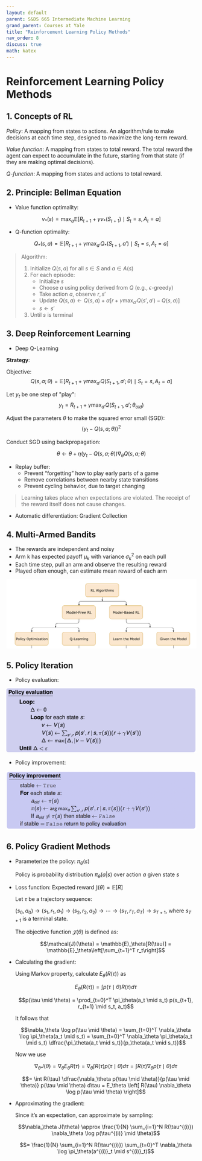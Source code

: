 ```yaml
---
layout: default
parent: S&DS 665 Intermediate Machine Learning
grand_parent: Courses at Yale
title: "Reinforcement Learning Policy Methods"
nav_order: 8
discuss: true
math: katex
---
```


# Reinforcement Learning Policy Methods

## 1. Concepts of RL

*Policy*: A mapping from states to actions. An algorithm/rule to make decisions at each time step, designed to maximize the long-term
reward.

*Value function*: A mapping from states to total reward. The total reward the agent can expect to accumulate in the future, starting from that state (if they are making optimal decisions).

*Q-function*: A mapping from states and actions to total reward.

## 2. Principle: Bellman Equation

- Value function optimality:

$$v_*(s) = \max_a \mathbb{E}[R_{t+1} + \gamma v_*(S_{t+1}) \mid S_t = s, A_t = a]$$

- Q-function optimality:

$$Q_*(s,a) = \mathbb{E}[R_{t+1} + \gamma \max_{a'} Q_*(S_{t+1}, a') \mid S_t = s, A_t = a]$$

> Algorithm:
> 1. Initialize $Q(s,a)$ for all $s\in S$ and $a\in A(s)$
> 2. For each episode:
>    - Initialize $s$
>    - Choose $a$ using policy derived from $Q$ (e.g., $\epsilon$-greedy)
>    - Take action $a$, observe $r, s'$
>    - Update $Q(s,a) \leftarrow Q(s,a) + \alpha [r + \gamma \max_{a'} Q(s', a') - Q(s,a)]$
>    - $s \leftarrow s'$
> 3. Until $s$ is terminal

## 3. Deep Reinforcement Learning

- Deep Q-Learning

**Strategy**:

Objective:
$$Q(s, a; \theta) = \mathbb{E}[R_{t+1} + \gamma \max_{a'} Q(S_{t+1}, a'; \theta) \mid S_t = s, A_t = a]$$

Let $y_t$ be one step of "play":
$$y_t = R_{t+1} + \gamma \max_{a'} Q(S_{t+1}, a'; \theta_{old})$$

Adjust the parameters $\theta$ to make the squared error small (SGD):
$$(y_t - Q(s, a; \theta))^2$$

Conduct SGD using backpropagation:

$$\theta \leftarrow \theta + \eta (y_t - Q(s,a;\theta)) \nabla_\theta Q(s,a;\theta)$$

- Replay buffer:
    - Prevent “forgetting” how to play early parts of a game
    - Remove correlations between nearby state transitions
    - Prevent cycling behavior, due to target changing

> Learning takes place when expectations are violated. The receipt of the reward itself does not cause changes.

- Automatic differentiation: Gradient Collection

## 4. Multi-Armed Bandits

- The rewards are independent and noisy
- Arm k has expected payoff $\mu_k$ with variance $\sigma^2_k$ on each pull
- Each time step, pull an arm and observe the resulting reward
- Played often enough, can estimate mean reward of each arm

![alt text](image-7.png)

## 5. Policy Iteration

- Policy evaluation:

![policy_evaluation](image-1.png)

- Policy improvement:

![policy_improvement](image.png)

## 6. Policy Gradient Methods

- Parameterize the policy: $\pi_\theta(s)$ 

    Policy is probability distribution $\pi_\theta(a \vert s)$ over action $a$ given state $s$

- Loss function: Expected reward $\mathbb{J}(\theta) = \mathbb{E}[R]$

    Let $\tau$ be a trajectory sequence:

    $(s_0,a_0) \rightarrow (s_1,r_1,a_1) \rightarrow (s_2,r_2,a_2) \rightarrow \cdots \rightarrow (s_T,r_T,a_T) \rightarrow s_{T+1}$, where $s_{T+1}$ is a terminal state.

    The objective function $\mathcal{J}(\theta)$ is defined as:

    $$\mathcal{J}(\theta) = \mathbb{E}_\theta[R(\tau)] = \mathbb{E}_\theta\left[\sum_{t=1}^T r_t\right]$$


- Calculating the gradient:

    Using Markov property, calculate $E_\theta(R(\tau))$ as

    $$E_\theta(R(\tau)) = \int p(\tau \mid \theta) R(\tau) d\tau$$

    $$p(\tau \mid \theta) = \prod_{t=0}^T \pi_\theta(a_t \mid s_t) p(s_{t+1}, r_{t+1} \mid s_t, a_t)$$

    It follows that

    $$\nabla_\theta \log p(\tau \mid \theta) = \sum_{t=0}^T \nabla_\theta \log \pi_\theta(a_t \mid s_t) = \sum_{t=0}^T \nabla_\theta \pi_\theta(a_t \mid s_t) \dfrac{\pi_\theta(a_t \mid s_t)}{p_\theta(a_t \mid s_t)}$$

    Now we use

    $$\nabla_\theta J(\theta) = \nabla_\theta E_\theta R(\tau) = \nabla_\theta \int R(\tau) p(\tau \mid \theta) d\tau = \int R(\tau) \nabla_\theta p(\tau \mid \theta) d\tau$$

    $$= \int R(\tau) \dfrac{\nabla_\theta p(\tau \mid \theta)}{p(\tau \mid \theta)} p(\tau \mid \theta) d\tau = E_\theta \left[ R(\tau) \nabla_\theta \log p(\tau \mid \theta) \right]$$

- Approximating the gradient:

    Since it’s an expectation, can approximate by sampling:

    $$\nabla_\theta J(\theta) \approx \frac{1}{N} \sum_{i=1}^N R(\tau^{(i)}) \nabla_\theta \log p(\tau^{(i)} \mid \theta)$$

    $$= \frac{1}{N} \sum_{i=1}^N R(\tau^{(i)}) \sum_{t=0}^T \nabla_\theta \log \pi_\theta(a^{(i)}_t \mid s^{(i)}_t)$$
